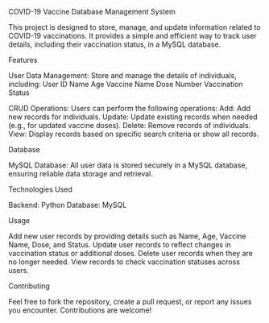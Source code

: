 COVID-19 Vaccine Database Management System

This project is designed to store, manage, and update information related to COVID-19 vaccinations. It provides a simple and efficient way to track user details, including their vaccination status, in a MySQL database.

Features

User Data Management: 
Store and manage the details of individuals, including:
User ID
Name
Age
Vaccine Name
Dose Number
Vaccination Status

CRUD Operations: 
Users can perform the following operations:
Add: Add new records for individuals.
Update: Update existing records when needed (e.g., for updated vaccine doses).
Delete: Remove records of individuals.
View: Display records based on specific search criteria or show all records.

Database

MySQL Database: All user data is stored securely in a MySQL database, ensuring reliable data storage and retrieval.

Technologies Used

Backend: Python
Database: MySQL

Usage

Add new user records by providing details such as Name, Age, Vaccine Name, Dose, and Status.
Update user records to reflect changes in vaccination status or additional doses.
Delete user records when they are no longer needed.
View records to check vaccination statuses across users.

Contributing

Feel free to fork the repository, create a pull request, or report any issues you encounter. Contributions are welcome!
